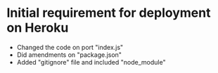 # Initial requirement for deployment on Heroku

- Changed the code on port "index.js"
- Did amendments on "package.json"
- Added "gitignore" file and included "node_module"
